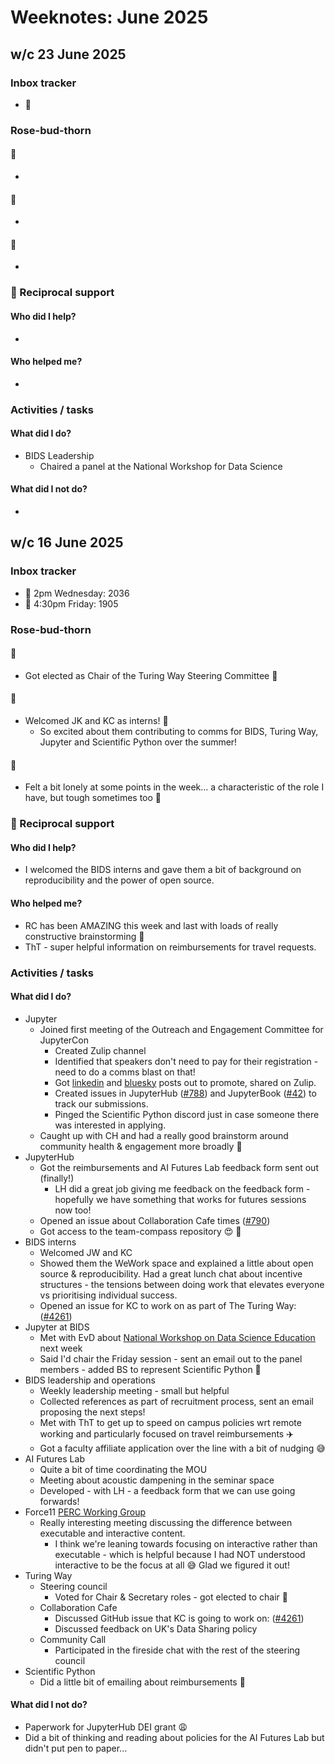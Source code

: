 # Weeknotes: June 2025

## w/c 23 June 2025

### Inbox tracker

* 💌 

### Rose-bud-thorn

#### 🌹

* 

#### 🌱

* 

#### 🌵 
  
* 

### 🤝 Reciprocal support

#### Who did I help?

* 

#### Who helped me?

* 

### Activities / tasks

#### What did I do?

* BIDS Leadership
  * Chaired a panel at the National Workshop for Data Science

#### What did I not do?

* 

## w/c 16 June 2025

### Inbox tracker

* 💌 2pm Wednesday: 2036
* 💌 4:30pm Friday: 1905

### Rose-bud-thorn

#### 🌹

* Got elected as Chair of the Turing Way Steering Committee :sparkling_heart:

#### 🌱

* Welcomed JK and KC as interns! 👋
  * So excited about them contributing to comms for BIDS, Turing Way, Jupyter and Scientific Python over the summer!

#### 🌵 
  
* Felt a bit lonely at some points in the week... a characteristic of the role I have, but tough sometimes too :slightly_frowning_face:

### 🤝 Reciprocal support

#### Who did I help?

* I welcomed the BIDS interns and gave them a bit of background on reproducibility and the power of open source.

#### Who helped me?

* RC has been AMAZING this week and last with loads of really constructive brainstorming 🙏
* ThT - super helpful information on reimbursements for travel requests.

### Activities / tasks

#### What did I do?

* Jupyter
  * Joined first meeting of the Outreach and Engagement Committee for JupyterCon
    * Created Zulip channel
    * Identified that speakers don't need to pay for their registration - need to do a comms blast on that!
    * Got [linkedin](https://www.linkedin.com/posts/kirstiewhitaker_call-for-proposals-cfp-lf-events-activity-7341902703083569156-QamF) and [bluesky](https://bsky.app/profile/kirstiejane.bsky.social/post/3ls2qyzxabs22) posts out to promote, shared on Zulip.
    * Created issues in JupyterHub ([#788](https://github.com/jupyterhub/team-compass/issues/788)) and JupyterBook ([#42](https://github.com/jupyter-book/team-compass/issues/42)) to track our submissions.
    * Pinged the Scientific Python discord just in case someone there was interested in applying.
  * Caught up with CH and had a really good brainstorm around community health & engagement more broadly 🌸
* JupyterHub
  * Got the reimbursements and AI Futures Lab feedback form sent out (finally!)
    * LH did a great job giving me feedback on the feedback form - hopefully we have something that works for futures sessions now too!
  * Opened an issue about Collaboration Cafe times ([#790](https://github.com/jupyterhub/team-compass/issues/790))
  * Got access to the team-compass repository 😍 🥰
* BIDS interns
  * Welcomed JW and KC
  * Showed them the WeWork space and explained a little about open source & reproducibility.
    Had a great lunch chat about incentive structures - the tensions between doing work that elevates everyone vs prioritising individual success.
  * Opened an issue for KC to work on as part of The Turing Way: ([#4261](https://github.com/the-turing-way/the-turing-way/issues/4261)) 
* Jupyter at BIDS
  * Met with EvD about [National Workshop on Data Science Education](https://cdss.berkeley.edu/dsus/nwdse#) next week
  * Said I'd chair the Friday session - sent an email out to the panel members - added BS to represent Scientific Python 🌳
* BIDS leadership and operations
  * Weekly leadership meeting - small but helpful
  * Collected references as part of recruitment process, sent an email proposing the next steps!
  * Met with ThT to get up to speed on campus policies wrt remote working and particularly focused on travel reimbursements ✈️ 
  * Got a faculty affiliate application over the line with a bit of nudging 😅
* AI Futures Lab
  * Quite a bit of time coordinating the MOU
  * Meeting about acoustic dampening in the seminar space
  * Developed - with LH - a feedback form that we can use going forwards!
* Force11 [PERC Working Group](https://github.com/force11/percwg)
  * Really interesting meeting discussing the difference between executable and interactive content.
    * I think we're leaning towards focusing on interactive rather than executable - which is helpful because I had NOT understood interactive to be the focus at all 😅
    Glad we figured it out!
* Turing Way
  * Steering council
    * Voted for Chair & Secretary roles - got elected to chair 🌺
  * Collaboration Cafe
    * Discussed GitHub issue that KC is going to work on: ([#4261](https://github.com/the-turing-way/the-turing-way/issues/4261)) 
    * Discussed feedback on UK's Data Sharing policy
  * Community Call
    * Participated in the fireside chat with the rest of the steering council
* Scientific Python
  * Did a little bit of emailing about reimbursements 💸

#### What did I not do?

* Paperwork for JupyterHub DEI grant 😩
* Did a bit of thinking and reading about policies for the AI Futures Lab but didn't put pen to paper...
